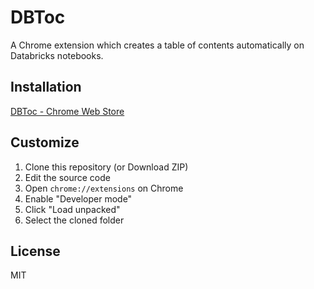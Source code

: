 # DBToc

A Chrome extension which creates a table of contents automatically on Databricks notebooks.

## Installation

[DBToc - Chrome Web Store](https://chrome.google.com/webstore/detail/dbtoc/jjhilakkioopdihinonnjohnhdmpfhgb)

## Customize

1. Clone this repository (or Download ZIP)
1. Edit the source code
1. Open `chrome://extensions` on Chrome
1. Enable "Developer mode"
1. Click "Load unpacked"
1. Select the cloned folder

## License

MIT

